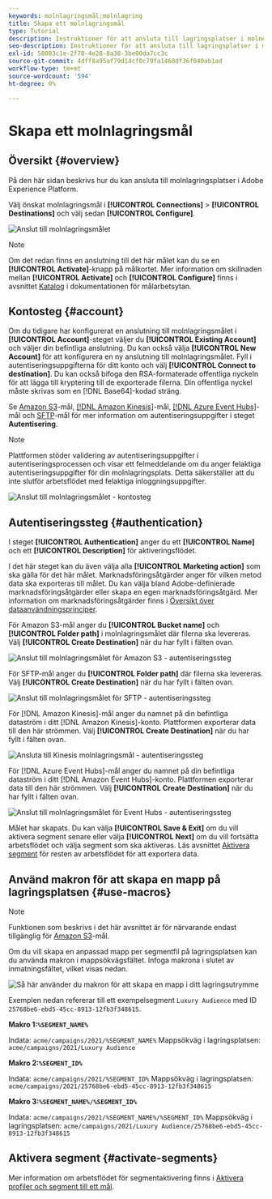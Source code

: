 ```yaml
---
keywords: molnlagringsmål;molnlagring
title: Skapa ett molnlagringsmål
type: Tutorial
description: Instruktioner för att ansluta till lagringsplatser i molnet
seo-description: Instruktioner för att ansluta till lagringsplatser i molnet
exl-id: 58003c1e-2f70-4e28-8a38-3be00da7cc3c
source-git-commit: 4dff8a95af79d14cf0c79fa1468df36f040ab1ad
workflow-type: tm+mt
source-wordcount: '594'
ht-degree: 0%

---
```


# Skapa ett molnlagringsmål

## Översikt {#overview}

På den här sidan beskrivs hur du kan ansluta till molnlagringsplatser i Adobe Experience Platform.

Välj önskat molnlagringsmål i **[!UICONTROL Connections]** > **[!UICONTROL Destinations]** och välj sedan **[!UICONTROL Configure]**.

![Anslut till molnlagringsmålet](../../assets/catalog/cloud-storage/workflow/connect.png)

>[!NOTE]
>
>Om det redan finns en anslutning till det här målet kan du se en **[!UICONTROL Activate]**-knapp på målkortet. Mer information om skillnaden mellan **[!UICONTROL Activate]** och **[!UICONTROL Configure]** finns i avsnittet [Katalog](../../ui/destinations-workspace.md#catalog) i dokumentationen för målarbetsytan.

## Kontosteg {#account}

Om du tidigare har konfigurerat en anslutning till molnlagringsmålet i **[!UICONTROL Account]**-steget väljer du **[!UICONTROL Existing Account]** och väljer din befintliga anslutning. Du kan också välja **[!UICONTROL New Account]** för att konfigurera en ny anslutning till molnlagringsmålet. Fyll i autentiseringsuppgifterna för ditt konto och välj **[!UICONTROL Connect to destination]**. Du kan också bifoga den RSA-formaterade offentliga nyckeln för att lägga till kryptering till de exporterade filerna. Din offentliga nyckel måste skrivas som en [!DNL Base64]-kodad sträng.

Se [Amazon S3](./amazon-s3.md)-mål, [[!DNL Amazon Kinesis]](./amazon-kinesis.md)-mål, [[!DNL Azure Event Hubs]](./azure-event-hubs.md)-mål och [SFTP](./sftp.md)-mål för mer information om autentiseringsuppgifter i steget **Autentisering**.

>[!NOTE]
>
>Plattformen stöder validering av autentiseringsuppgifter i autentiseringsprocessen och visar ett felmeddelande om du anger felaktiga autentiseringsuppgifter för din molnlagringsplats. Detta säkerställer att du inte slutför arbetsflödet med felaktiga inloggningsuppgifter.

![Anslut till molnlagringsmålet - kontosteg](../../assets/catalog/cloud-storage/workflow/destination-account.png)

## Autentiseringssteg {#authentication}

I steget **[!UICONTROL Authentication]** anger du ett **[!UICONTROL Name]** och ett **[!UICONTROL Description]** för aktiveringsflödet.

I det här steget kan du även välja alla **[!UICONTROL Marketing action]** som ska gälla för det här målet. Marknadsföringsåtgärder anger för vilken metod data ska exporteras till målet. Du kan välja bland Adobe-definierade marknadsföringsåtgärder eller skapa en egen marknadsföringsåtgärd. Mer information om marknadsföringsåtgärder finns i [Översikt över dataanvändningsprinciper](../../../data-governance/policies/overview.md).

För Amazon S3-mål anger du **[!UICONTROL Bucket name]** och **[!UICONTROL Folder path]** i molnlagringsmålet där filerna ska levereras. Välj **[!UICONTROL Create Destination]** när du har fyllt i fälten ovan.

![Anslut till molnlagringsmålet för Amazon S3 - autentiseringssteg](../../assets/catalog/cloud-storage/workflow/amazon-s3-setup.png)

För SFTP-mål anger du **[!UICONTROL Folder path]** där filerna ska levereras. Välj **[!UICONTROL Create Destination]** när du har fyllt i fälten ovan.

![Anslut till molnlagringsmålet för SFTP - autentiseringssteg](../../assets/catalog/cloud-storage/workflow/sftp-setup.png)

För [!DNL Amazon Kinesis]-mål anger du namnet på din befintliga dataström i ditt [!DNL Amazon Kinesis]-konto. Plattformen exporterar data till den här strömmen. Välj **[!UICONTROL Create Destination]** när du har fyllt i fälten ovan.

![Ansluta till Kinesis molnlagringsmål - autentiseringssteg](../../assets/catalog/cloud-storage/workflow/kinesis-setup.png)

För [!DNL Azure Event Hubs]-mål anger du namnet på din befintliga dataström i ditt [!DNL Amazon Event Hubs]-konto. Plattformen exporterar data till den här strömmen. Välj **[!UICONTROL Create Destination]** när du har fyllt i fälten ovan.

![Anslut till molnlagringsmålet för Event Hubs - autentiseringssteg](../../assets/catalog/cloud-storage/workflow/event-hubs-setup.png)

Målet har skapats. Du kan välja **[!UICONTROL Save & Exit]** om du vill aktivera segment senare eller välja **[!UICONTROL Next]** om du vill fortsätta arbetsflödet och välja segment som ska aktiveras. Läs avsnittet [Aktivera segment](#activate-segments) för resten av arbetsflödet för att exportera data.

## Använd makron för att skapa en mapp på lagringsplatsen {#use-macros}

>[!NOTE]
>
> Funktionen som beskrivs i det här avsnittet är för närvarande endast tillgänglig för [Amazon S3](./amazon-s3.md)-mål.

Om du vill skapa en anpassad mapp per segmentfil på lagringsplatsen kan du använda makron i mappsökvägsfältet. Infoga makrona i slutet av inmatningsfältet, vilket visas nedan.

![Så här använder du makron för att skapa en mapp i ditt lagringsutrymme](../../assets/catalog/cloud-storage/workflow/macros-folder-path.png)

Exemplen nedan refererar till ett exempelsegment `Luxury Audience` med ID `25768be6-ebd5-45cc-8913-12fb3f348615`.

**Makro 1:`%SEGMENT_NAME%`**

Indata: `acme/campaigns/2021/%SEGMENT_NAME%`
Mappsökväg i lagringsplatsen: `acme/campaigns/2021/Luxury Audience`

**Makro 2:`%SEGMENT_ID%`**

Indata: `acme/campaigns/2021/%SEGMENT_ID%`
Mappsökväg i lagringsplatsen: `acme/campaigns/2021/25768be6-ebd5-45cc-8913-12fb3f348615`

**Makro 3:`%SEGMENT_NAME%/%SEGMENT_ID%`**

Indata: `acme/campaigns/2021/%SEGMENT_NAME%/%SEGMENT_ID%`
Mappsökväg i lagringsplatsen: `acme/campaigns/2021/Luxury Audience/25768be6-ebd5-45cc-8913-12fb3f348615`



## Aktivera segment {#activate-segments}

Mer information om arbetsflödet för segmentaktivering finns i [Aktivera profiler och segment till ett mål](../../ui/activate-destinations.md).
